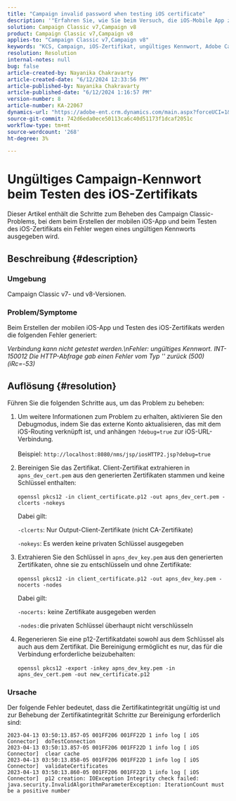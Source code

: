 ```yaml
---
title: "Campaign invalid password when testing iOS certificate"
description: '"Erfahren Sie, wie Sie beim Versuch, die iOS-Mobile App zu erstellen und das iOS-Zertifikat zu testen, den Fehler "INT-150012 invalid password error"in Campaign Classic beheben."'
solution: Campaign Classic v7,Campaign v8
product: Campaign Classic v7,Campaign v8
applies-to: "Campaign Classic v7,Campaign v8"
keywords: "KCS, Campaign, iOS-Zertifikat, ungültiges Kennwort, Adobe Campaign Classic v7, ACC v7, Adobe Campaign Classic v8, ACC v8"
resolution: Resolution
internal-notes: null
bug: false
article-created-by: Nayanika Chakravarty
article-created-date: "6/12/2024 12:33:56 PM"
article-published-by: Nayanika Chakravarty
article-published-date: "6/12/2024 1:16:57 PM"
version-number: 8
article-number: KA-22067
dynamics-url: "https://adobe-ent.crm.dynamics.com/main.aspx?forceUCI=1&pagetype=entityrecord&etn=knowledgearticle&id=83a5b606-b828-ef11-840b-6045bd0065b6"
source-git-commit: 742d6eda0ece50113ca6c40d51173f1dcaf2051c
workflow-type: tm+mt
source-wordcount: '268'
ht-degree: 3%

---
```


# Ungültiges Campaign-Kennwort beim Testen des iOS-Zertifikats


Dieser Artikel enthält die Schritte zum Beheben des Campaign Classic-Problems, bei dem beim Erstellen der mobilen iOS-App und beim Testen des iOS-Zertifikats ein Fehler wegen eines ungültigen Kennworts ausgegeben wird.

## Beschreibung {#description}


### <b>Umgebung</b>

Campaign Classic v7- und v8-Versionen.

### <b>Problem/Symptome</b>

Beim Erstellen der mobilen iOS-App und Testen des iOS-Zertifikats werden die folgenden Fehler generiert:

*Verbindung kann nicht getestet werden.\nFehler: ungültiges Kennwort. INT-150012 Die HTTP-Abfrage gab einen Fehler vom Typ &#39;&#39; zurück (500) (iRc=-53)*


## Auflösung {#resolution}


Führen Sie die folgenden Schritte aus, um das Problem zu beheben:

1. Um weitere Informationen zum Problem zu erhalten, aktivieren Sie den Debugmodus, indem Sie das externe Konto aktualisieren, das mit dem iOS-Routing verknüpft ist, und anhängen `?debug=true` zur iOS-URL-Verbindung. <br>\
   Beispiel: `http://localhost:8080/nms/jsp/iosHTTP2.jsp?debug=true`
2. Bereinigen Sie das Zertifikat. Client-Zertifikat extrahieren in `apns_dev_cert.pem` aus den generierten Zertifikaten stammen und keine Schlüssel enthalten:<br>\
   `openssl pkcs12 -in client_certificate.p12 -out apns_dev_cert.pem -clcerts -nokeys`

   Dabei gilt:

   `-clcerts`: Nur Output-Client-Zertifikate (nicht CA-Zertifikate)

   `-nokeys`: Es werden keine privaten Schlüssel ausgegeben
3. Extrahieren Sie den Schlüssel in `apns_dev_key.pem` aus den generierten Zertifikaten, ohne sie zu entschlüsseln und ohne Zertifikate:<br>\
   `openssl pkcs12 -in client_certificate.p12 -out apns_dev_key.pem -nocerts -nodes`

   Dabei gilt:

   `-nocerts:` keine Zertifikate ausgegeben werden

   `-nodes:`die privaten Schlüssel überhaupt nicht verschlüsseln
4. Regenerieren Sie eine p12-Zertifikatdatei sowohl aus dem Schlüssel als auch aus dem Zertifikat. Die Bereinigung ermöglicht es nur, das für die Verbindung erforderliche beizubehalten:<br>\
   `openssl pkcs12 -export -inkey apns_dev_key.pem -in apns_dev_cert.pem -out new_certificate.p12`


### Ursache

Der folgende Fehler bedeutet, dass die Zertifikatintegrität ungültig ist und zur Behebung der Zertifikatintegrität Schritte zur Bereinigung erforderlich sind:


```
2023-04-13 03:50:13.857-05 001FF206 001FF22D 1 info log [ iOS Connector]  doTestConnection
2023-04-13 03:50:13.857-05 001FF206 001FF22D 1 info log [ iOS Connector]  clear cache
2023-04-13 03:50:13.858-05 001FF206 001FF22D 1 info log [ iOS Connector]  validateCertificates
2023-04-13 03:50:13.860-05 001FF206 001FF22D 1 info log [ iOS Connector]  p12 creation: IOException Integrity check failed:
java.security.InvalidAlgorithmParameterException: IterationCount must be a positive number
```

